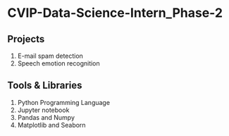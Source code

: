 # CVIP-Data-Science-Intern_Phase-2
<H2>Projects</H2>
<ol>
  <li>E-mail spam detection</li>
  <li>Speech emotion recognition</li>
</ol>
<H2>Tools & Libraries</H2>
<ol>
  <li>Python Programming Language</li>
  <li>Jupyter notebook</li>
  <li>Pandas and Numpy</li>
  <li>Matplotlib and Seaborn</li>
</ol>
